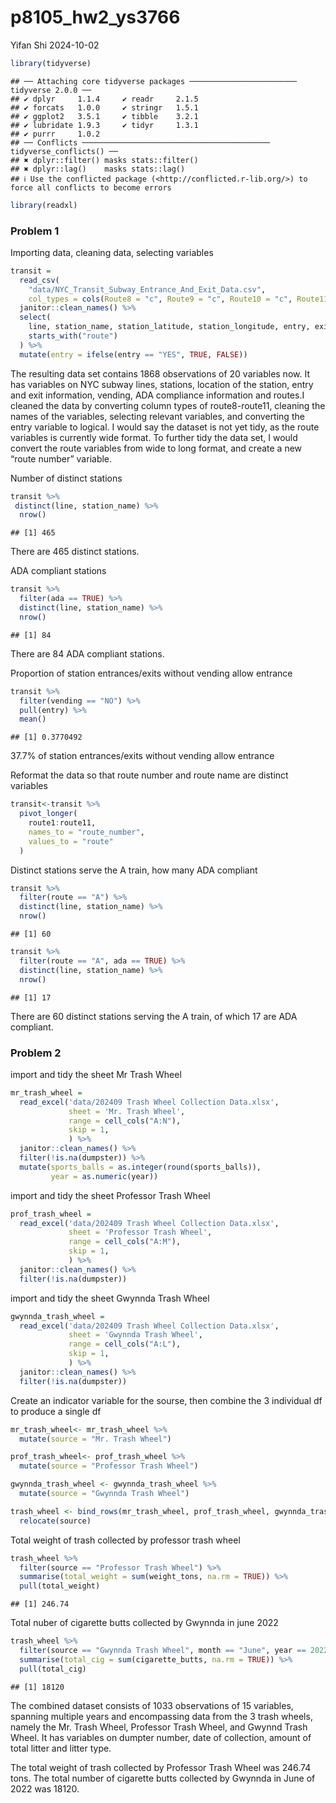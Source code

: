 p8105_hw2_ys3766
================
Yifan Shi
2024-10-02

``` r
library(tidyverse)
```

    ## ── Attaching core tidyverse packages ──────────────────────── tidyverse 2.0.0 ──
    ## ✔ dplyr     1.1.4     ✔ readr     2.1.5
    ## ✔ forcats   1.0.0     ✔ stringr   1.5.1
    ## ✔ ggplot2   3.5.1     ✔ tibble    3.2.1
    ## ✔ lubridate 1.9.3     ✔ tidyr     1.3.1
    ## ✔ purrr     1.0.2     
    ## ── Conflicts ────────────────────────────────────────── tidyverse_conflicts() ──
    ## ✖ dplyr::filter() masks stats::filter()
    ## ✖ dplyr::lag()    masks stats::lag()
    ## ℹ Use the conflicted package (<http://conflicted.r-lib.org/>) to force all conflicts to become errors

``` r
library(readxl)
```

### Problem 1

Importing data, cleaning data, selecting variables

``` r
transit = 
  read_csv(
    "data/NYC_Transit_Subway_Entrance_And_Exit_Data.csv",
    col_types = cols(Route8 = "c", Route9 = "c", Route10 = "c", Route11= "c")) %>% 
  janitor::clean_names() %>% 
  select(
    line, station_name, station_latitude, station_longitude, entry, exit_only, vending, entrance_type, ada,
    starts_with("route")
  ) %>% 
  mutate(entry = ifelse(entry == "YES", TRUE, FALSE))
```

The resulting data set contains 1868 observations of 20 variables now.
It has variables on NYC subway lines, stations, location of the station,
entry and exit information, vending, ADA compliance information and
routes.I cleaned the data by converting column types of route8-route11,
cleaning the names of the variables, selecting relevant variables, and
converting the entry variable to logical. I would say the dataset is not
yet tidy, as the route variables is currently wide format. To further
tidy the data set, I would convert the route variables from wide to long
format, and create a new “route number” variable.

Number of distinct stations

``` r
transit %>% 
 distinct(line, station_name) %>% 
  nrow()
```

    ## [1] 465

There are 465 distinct stations.

ADA compliant stations

``` r
transit %>% 
  filter(ada == TRUE) %>% 
  distinct(line, station_name) %>% 
  nrow()
```

    ## [1] 84

There are 84 ADA compliant stations.

Proportion of station entrances/exits without vending allow entrance

``` r
transit %>% 
  filter(vending == "NO") %>% 
  pull(entry) %>% 
  mean()
```

    ## [1] 0.3770492

37.7% of station entrances/exits without vending allow entrance

Reformat the data so that route number and route name are distinct
variables

``` r
transit<-transit %>% 
  pivot_longer(
    route1:route11,
    names_to = "route_number",
    values_to = "route"
  )
```

Distinct stations serve the A train, how many ADA compliant

``` r
transit %>% 
  filter(route == "A") %>% 
  distinct(line, station_name) %>% 
  nrow()
```

    ## [1] 60

``` r
transit %>% 
  filter(route == "A", ada == TRUE) %>% 
  distinct(line, station_name) %>% 
  nrow()
```

    ## [1] 17

There are 60 distinct stations serving the A train, of which 17 are ADA
compliant.

### Problem 2

import and tidy the sheet Mr Trash Wheel

``` r
mr_trash_wheel = 
  read_excel('data/202409 Trash Wheel Collection Data.xlsx', 
             sheet = 'Mr. Trash Wheel',
             range = cell_cols("A:N"),
             skip = 1,
             ) %>% 
  janitor::clean_names() %>% 
  filter(!is.na(dumpster)) %>% 
  mutate(sports_balls = as.integer(round(sports_balls)),
         year = as.numeric(year))
```

import and tidy the sheet Professor Trash Wheel

``` r
prof_trash_wheel = 
  read_excel('data/202409 Trash Wheel Collection Data.xlsx', 
             sheet = 'Professor Trash Wheel',
             range = cell_cols("A:M"),
             skip = 1,
             ) %>% 
  janitor::clean_names() %>% 
  filter(!is.na(dumpster))
```

import and tidy the sheet Gwynnda Trash Wheel

``` r
gwynnda_trash_wheel = 
  read_excel('data/202409 Trash Wheel Collection Data.xlsx', 
             sheet = 'Gwynnda Trash Wheel',
             range = cell_cols("A:L"),
             skip = 1,
             ) %>% 
  janitor::clean_names() %>% 
  filter(!is.na(dumpster)) 
```

Create an indicator variable for the sourse, then combine the 3
individual df to produce a single df

``` r
mr_trash_wheel<- mr_trash_wheel %>% 
  mutate(source = "Mr. Trash Wheel")

prof_trash_wheel<- prof_trash_wheel %>% 
  mutate(source = "Professor Trash Wheel")

gwynnda_trash_wheel <- gwynnda_trash_wheel %>% 
  mutate(source = "Gwynnda Trash Wheel")

trash_wheel <- bind_rows(mr_trash_wheel, prof_trash_wheel, gwynnda_trash_wheel) %>% 
  relocate(source)
```

Total weight of trash collected by professor trash wheel

``` r
trash_wheel %>% 
  filter(source == "Professor Trash Wheel") %>% 
  summarise(total_weight = sum(weight_tons, na.rm = TRUE)) %>% 
  pull(total_weight)
```

    ## [1] 246.74

Total nuber of cigarette butts collected by Gwynnda in june 2022

``` r
trash_wheel %>% 
  filter(source == "Gwynnda Trash Wheel", month == "June", year == 2022) %>% 
  summarise(total_cig = sum(cigarette_butts, na.rm = TRUE)) %>% 
  pull(total_cig)
```

    ## [1] 18120

The combined dataset consists of 1033 observations of 15 variables,
spanning multiple years and encompassing data from the 3 trash wheels,
namely the Mr. Trash Wheel, Professor Trash Wheel, and Gwynnd Trash
Wheel. It has variables on dumpter number, date of collection, amount of
total litter and litter type.

The total weight of trash collected by Professor Trash Wheel was 246.74
tons. The total number of cigarette butts collected by Gwynnda in June
of 2022 was 18120.
